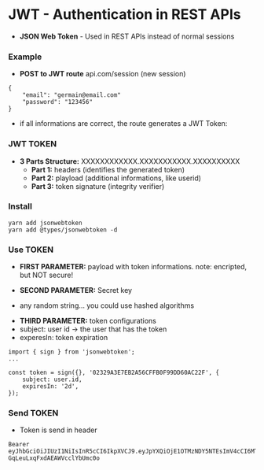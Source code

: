 # JWT - Authentication in REST APIs

* **JSON Web Token** - Used in REST APIs instead of normal sessions

### Example

* **POST to JWT route** api.com/session (new session)
```
{
	"email": "germain@email.com"
	"password": "123456"
}

```

* if all informations are correct, the route generates a JWT Token:


### JWT TOKEN
* **3 Parts Structure:** XXXXXXXXXXXX.XXXXXXXXXXX.XXXXXXXXXX
  * **Part 1:** headers (identifies the generated token)
  * **Part 2:** playload (additional informations, like userid)
  * **Part 3:** token signature (integrity verifier)


### Install

```
yarn add jsonwebtoken
yarn add @types/jsonwebtoken -d
```

### Use TOKEN

 

* **FIRST PARAMETER:** payload with  token informations.
note: encripted, but NOT secure!

* **SECOND PARAMETER:** Secret key
- any random string... you could use hashed algorithms

* **THIRD PARAMETER:** token configurations
* subject: user id -> the user that has the token
* experesIn: token expiration

```
import { sign } from 'jsonwebtoken';
...

const token = sign({}, '02329A3E7EB2A56CFFB0F99DD60AC22F', {
    subject: user.id,
    expiresIn: '2d',
});

```


### Send TOKEN

* Token is send in header

```
Bearer eyJhbGciOiJIUzI1NiIsInR5cCI6IkpXVCJ9.eyJpYXQiOjE1OTMzNDY5NTEsImV4cCI6MTU5MzUxOTc1MSwic3ViIjoiYTNmYmRlOGYtNGJjZi00OWFjLWE5NjUtZDdhZjQ2MDNjNzdhIn0.N3hxJ7S81iNR0AAL-GqLeuLxqFxdAEAWVcclYbUmc0o
```

